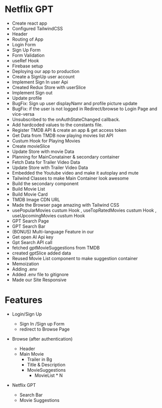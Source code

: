 # Netflix GPT

- Create react app 
- Configured TailwindCSS
- Header
- Routing of App
- Login Form
- Sign Up Form
- Form Validation
- useRef Hook
- Firebase setup
- Deploying our app to production
- Create a SignUp user account
- Implement Sign In user Api
- Created Redux Store with userSlice
- Implement Sign out
- Update profile
- BugFix: Sign up user displayNamr and profile picture update
- BugFix: if the user is not logged in Redirect/browse to Login Page and vice-versa
- Unsubscribed to the onAuthStateChanged callback.
- Add hardcoded values to the constants file.
- Register TMDB API & create an app & get access token
- Get Data from TMDB now playing movies list API
- Custum Hook for Playing Movies
- Create movieSlice 
- Update Store with movie Data
- Planning for MainConatainer & secondary container
- Fetch Data for Trailer Video Data
- Update Store with Trailer Video Data
- Embedded the Youtube video and make it autoplay and mute
- Tailwind Classes to make Main Container look awesome
- Build the secondary component
- Build Movie List
- Build Movie Card
- TMDB Image CDN URL
- Made the Browser page amazing with Tailwind CSS
- usePopularMovies custum Hook , useTopRatedMovies custum Hook , useUpcomingMovies custum Hook
- GPT Search Page
- GPT Search Bar
- (BONUS) Multi-language Feature in our
- Get open AI Api key
- Gpt Search API call
- fetched gptMovieSuggestions from TMDB
- created gptSlice added data
- Reused Movie List component to make suggestion container
- Memoization
- Adding .env  
- Added .env file to gitignore
- Made our Site Responsive

# Features 
- Login/Sign Up 
    - Sign In /Sign up Form
    - redirect to Browse Page
- Browse (after authentication)
    - Header
    - Main Movie
        - Trailer in Bg
        - Title & Description
        - MovieSuggestions
            - MovieList * N

- Netflix GPT   
    - Search Bar
    - Movie Suggestions